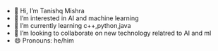 - 👋 Hi, I’m Tanishq Mishra
- 👀 I’m interested in AI and machine learning
- 🌱 I’m currently learning c++,python,java 
- 💞️ I’m looking to collaborate on new technology relatred to AI and ml
- 😄 Pronouns: he/him


<!---
TanishqMishra12/TanishqMishra12 is a ✨ special ✨ repository because its `README.md` (this file) appears on your GitHub profile.
You can click the Preview link to take a look at your changes.
--->
